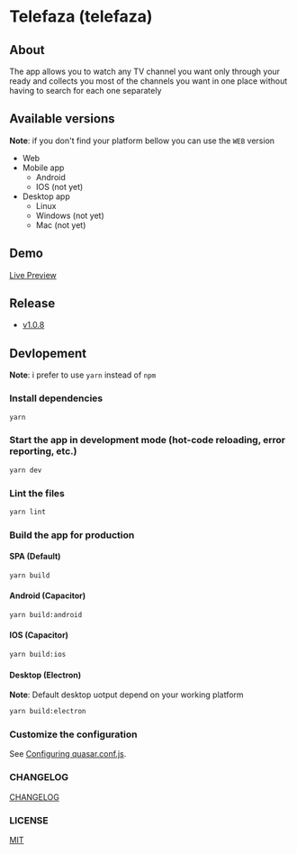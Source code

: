 # Telefaza (telefaza)

## About

The app allows you to watch any TV channel you want only through your ready and collects you most of the channels you want in one place without having to search for each one separately

## Available versions

**Note**: if you don't find your platform bellow you can use the `WEB` version

- Web
- Mobile app
  - Android
  - IOS (not yet)
- Desktop app
  - Linux
  - Windows (not yet)
  - Mac (not yet)

## Demo

[Live Preview](https://telefaza.netlify.app/)

## Release

- [v1.0.8](https://github.com/mohssineAboutaj/telefaza/releases/tag/v1.0.8)

## Devlopement

**Note**: i prefer to use `yarn` instead of `npm`

### Install dependencies

```bash
yarn
```

### Start the app in development mode (hot-code reloading, error reporting, etc.)

```bash
yarn dev
```

### Lint the files

```bash
yarn lint
```

### Build the app for production

#### SPA (Default)

```bash
yarn build
```

#### Android (Capacitor)

```bash
yarn build:android
```

#### IOS (Capacitor)

```bash
yarn build:ios
```

#### Desktop (Electron)

**Note**: Default desktop uotput depend on your working platform

```bash
yarn build:electron
```

### Customize the configuration

See [Configuring quasar.conf.js](https://v1.quasar.dev/quasar-cli/quasar-conf-js).

### CHANGELOG

[CHANGELOG](./CHANGELOG.md)

### LICENSE

[MIT](./LICENSE)
